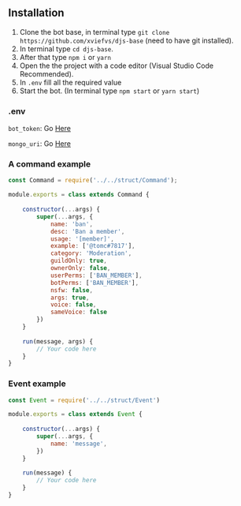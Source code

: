## Installation
1. Clone the bot base, in terminal type `git clone https://github.com/xviefvs/djs-base` (need to have git installed).
2. In terminal type `cd djs-base`.
3. After that type `npm i` or `yarn`
4. Open the the project with a code editor (Visual Studio Code Recommended).
5. In `.env` fill all the required value
6. Start the bot. (In terminal type `npm start` or `yarn start`)

### .env
`bot_token`: Go [Here](https://discord.com/developers/applications) 


`mongo_uri`: Go [Here](https://www.mongodb.com/cloud/atlas)

### A command example
```js
const Command = require('../../struct/Command');

module.exports = class extends Command {
	
	constructor(...args) {
		super(...args, {
			name: 'ban',
			desc: 'Ban a member',
			usage: '[member]',
			example: ['@tomc#7817'],
			category: 'Moderation',
			guildOnly: true,
			ownerOnly: false,
			userPerms: ['BAN_MEMBER'],
			botPerms: ['BAN_MEMBER'],
			nsfw: false,
			args: true,
			voice: false,
			sameVoice: false
		})
	}
	
	run(message, args) {
		// Your code here
	}
}
```

### Event example 
```js
const Event = require('../../struct/Event')

module.exports = class extends Event {
	
	constructor(...args) {
		super(...args, {
			name: 'message',
		})
	}
	
	run(message) {
		// Your code here
	}
}